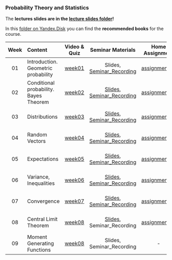 ### Probability Theory and Statistics

The **lectures slides are in the [lecture slides folder](../master/lecture_slides)!**

In this [folder on Yandex.Disk](https://yadi.sk/d/RRTLIiDJaizIhw) you can find the **recommended books** for the course.

| Week   | Content                | Video & Quiz | Seminar Materials | Home Assignment | Deadline |
|:------:|:-----------------------|:-------:|:-------:|:-------------------:|:------------------:|
| 01     | Introduction. Geometric probability  | [week01](https://oninemipt.teachbase.ru/course_sessions/261335) | Slides, [Seminar_Recording](https://youtu.be/H3s1ou_p45M) | [assignment01](../master/homeworks/assignment01) |  22.10.2020 10:00 GMT+3 |
| 02     | Conditional probability. Bayes Theorem | [week02](https://oninemipt.teachbase.ru/course_sessions/263749) | [Slides](../master/slides/Week02_Slides.pdf), [Seminar_Recording](https://youtu.be/5znRQgLdnWg) | [assignment02](https://github.com/girafe-ai/msai-statistics/tree/main/homeworks/assignment02) | 30.10.2020 10:00 GMT+3 |
| 03     | Distributions | [week03](https://go.teachbase.ru/course_sessions/263784) | [Slides](../master/slides/Week03_Slides.pdf), [Seminar_Recording](https://youtu.be/uDsqWNevl5E) | [assignment03](https://github.com/girafe-ai/msai-statistics/tree/main/homeworks/assignment03)  | 06.11.2020 10:00 GMT+3 |
| 04     | Random Vectors | [week04](https://go.teachbase.ru/course_sessions/263783) | [Slides](../master/slides/Week04_Slides.pdf), [Seminar_Recording](https://youtu.be/PQL4dEopzcw) | [assignment04](https://github.com/girafe-ai/msai-statistics/tree/main/homeworks/assignment04) | 13.11.2020 10:00 GMT+3 |
| 05     | Expectations | [week05](https://go.teachbase.ru/course_sessions/263782) | [Slides](../master/slides/Week05_Slides.pdf), [Seminar_Recording](https://youtu.be/nXKEaM8syKk) | [assignment05](../master/homeworks/assignment05) | 27.11.2020 10:00 GMT+3 |
| 06     | Variance, Inequalities | [week06](https://go.teachbase.ru/course_sessions/277508) | [Slides](../master/slides/Week06_Slides.pdf), [Seminar_Recording](https://youtu.be/WXuASkHOjWg) | [assignment06](../master/homeworks/assignment06) | 04.12.2020 10:00 GMT+3 |
| 07     | Convergence | [week07](https://go.teachbase.ru/course_sessions/277509) | [Slides](../master/slides/Week07_Slides.pdf), [Seminar_Recording](https://youtu.be/BQEjUsfB7jM) | [assignment07](../master/homeworks/assignment07) | 11.12.2020 10:00 GMT+3 |
| 08     | Central Limit Theorem | [week08](https://go.teachbase.ru/course_sessions/277510) | [Slides](../master/slides/Week08_Slides.pdf), Seminar_Recording | [assignment08](../master/homeworks/assignment08) | 18.12.2020 10:00 GMT+3 |
| 09     | Moment Generating Functions | [week08](https://go.teachbase.ru/course_sessions/283809) | Slides, Seminar_Recording | - | - |
